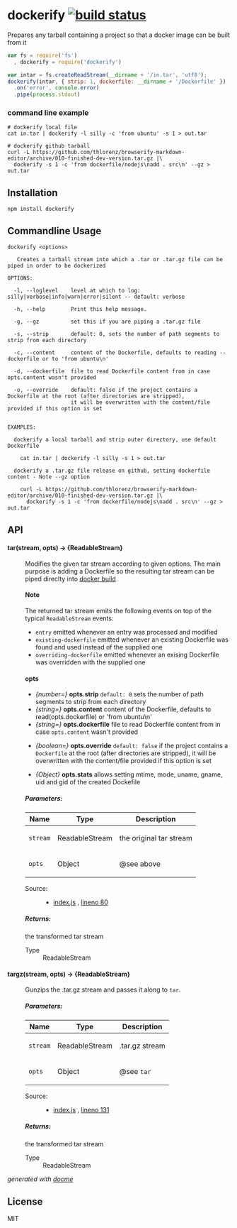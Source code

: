 # dockerify [![build status](https://secure.travis-ci.org/thlorenz/dockerify.png)](http://travis-ci.org/thlorenz/dockerify)

Prepares any tarball containing a project so that a docker image can be built from it

```js
var fs = require('fs')
  , dockerify = require('dockerify')

var intar = fs.createReadStream(__dirname + '/in.tar', 'utf8');
dockerify(intar, { strip: 1, dockerfile: __dirname + '/Dockerfile' })
  .on('error', console.error)
  .pipe(process.stdout)
```

### command line example

```
# dockerify local file
cat in.tar | dockerify -l silly -c 'from ubuntu' -s 1 > out.tar

# dockerify github tarball
curl -L https://github.com/thlorenz/browserify-markdown-editor/archive/010-finished-dev-version.tar.gz |\
  dockerify -s 1 -c 'from dockerfile/nodejs\nadd . src\n' --gz > out.tar
```

## Installation

    npm install dockerify

## Commandline Usage

```
dockerify <options> 

   Creates a tarball stream into which a .tar or .tar.gz file can be piped in order to be dockerized 

OPTIONS:

  -l, --loglevel    level at which to log: silly|verbose|info|warn|error|silent -- default: verbose
  
  -h, --help        Print this help message.

  -g, --gz          set this if you are piping a .tar.gz file

  -s, --strip       default: 0, sets the number of path segments to strip from each directory  

  -c, --content     content of the Dockerfile, defaults to reading --dockerfile or to 'from ubuntu\n'

  -d, --dockerfile  file to read Dockerfile content from in case opts.content wasn't provided 

  -o, --override    default: false if the project contains a Dockerfile at the root (after directories are stripped), 
                    it will be overwritten with the content/file provided if this option is set


EXAMPLES:
  
  dockerify a local tarball and strip outer directory, use default Dockerfile
    
    cat in.tar | dockerify -l silly -s 1 > out.tar

  dockerify a .tar.gz file release on github, setting dockerfile content - Note --gz option

    curl -L https://github.com/thlorenz/browserify-markdown-editor/archive/010-finished-dev-version.tar.gz |\
      dockerify -s 1 -c 'from dockerfile/nodejs\nadd . src\n' --gz > out.tar
```

## API

<!-- START docme generated API please keep comment here to allow auto update -->
<!-- DON'T EDIT THIS SECTION, INSTEAD RE-RUN docme TO UPDATE -->

<div>
<div class="jsdoc-githubify">
<section>
<article>
<div class="container-overview">
<dl class="details">
</dl>
</div>
<dl>
<dt>
<h4 class="name" id="tar"><span class="type-signature"></span>tar<span class="signature">(stream, opts)</span><span class="type-signature"> &rarr; {ReadableStream}</span></h4>
</dt>
<dd>
<div class="description">
<p>Modifies the given tar stream according to given options.
The main purpose is adding a Dockerfile so the resulting tar stream can be piped direclty into
<a href="http://docs.docker.io/en/latest/reference/api/docker_remote_api_v1.9/#build-an-image-from-dockerfile-via-stdin">docker build</a></p>
<h4>Note</h4>
<p>The returned tar stream emits the following events on top of the typical <code>ReadableStream</code> events:</p>
<ul>
<li><code>entry</code> emitted whenever an entry was processed and modified</li>
<li><code>existing-dockerfile</code> emitted whenever an existing Dockerfile was found and used instead of the supplied one</li>
<li><code>overriding-dockerfile</code> emitted whenever an exising Dockerfile was overridden with the supplied one</li>
</ul>
<h4>opts</h4>
<ul>
<li><em>{number=}</em>   <strong>opts.strip</strong>      <code>default: 0</code> sets the number of path segments to strip from each directory</li>
<li><em>{string=}</em>   <strong>opts.content</strong>    content of the Dockerfile, defaults to read(opts.dockerfile) or 'from ubuntu\n' </li>
<li><em>{string=}</em>   <strong>opts.dockerfile</strong> file to read Dockerfile content from in case <code>opts.content</code> wasn't provided</li>
<li><p><em>{boolean=}</em>  <strong>opts.override</strong>   <code>default: false</code> if the project contains a <code>Dockerfile</code> at the root
(after directories are stripped), it will be overwritten with the content/file provided if this option is set</p>
</li>
<li><p><em>{Object}</em>    <strong>opts.stats</strong>      allows setting mtime, mode, uname, gname, uid and gid of the created Dockefile</p>
</li>
</ul>
</div>
<h5>Parameters:</h5>
<table class="params">
<thead>
<tr>
<th>Name</th>
<th>Type</th>
<th class="last">Description</th>
</tr>
</thead>
<tbody>
<tr>
<td class="name"><code>stream</code></td>
<td class="type">
<span class="param-type">ReadableStream</span>
</td>
<td class="description last"><p>the original tar stream</p></td>
</tr>
<tr>
<td class="name"><code>opts</code></td>
<td class="type">
<span class="param-type">Object</span>
</td>
<td class="description last"><p>@see above</p></td>
</tr>
</tbody>
</table>
<dl class="details">
<dt class="tag-source">Source:</dt>
<dd class="tag-source"><ul class="dummy">
<li>
<a href="https://github.com/thlorenz/dockerify/blob/master/index.js">index.js</a>
<span>, </span>
<a href="https://github.com/thlorenz/dockerify/blob/master/index.js#L80">lineno 80</a>
</li>
</ul></dd>
</dl>
<h5>Returns:</h5>
<div class="param-desc">
<p>the transformed tar stream</p>
</div>
<dl>
<dt>
Type
</dt>
<dd>
<span class="param-type">ReadableStream</span>
</dd>
</dl>
</dd>
<dt>
<h4 class="name" id="targz"><span class="type-signature"></span>targz<span class="signature">(stream, opts)</span><span class="type-signature"> &rarr; {ReadableStream}</span></h4>
</dt>
<dd>
<div class="description">
<p>Gunzips the .tar.gz stream and passes it along to <code>tar</code>.</p>
</div>
<h5>Parameters:</h5>
<table class="params">
<thead>
<tr>
<th>Name</th>
<th>Type</th>
<th class="last">Description</th>
</tr>
</thead>
<tbody>
<tr>
<td class="name"><code>stream</code></td>
<td class="type">
<span class="param-type">ReadableStream</span>
</td>
<td class="description last"><p>.tar.gz stream</p></td>
</tr>
<tr>
<td class="name"><code>opts</code></td>
<td class="type">
<span class="param-type">Object</span>
</td>
<td class="description last"><p>@see <code>tar</code></p></td>
</tr>
</tbody>
</table>
<dl class="details">
<dt class="tag-source">Source:</dt>
<dd class="tag-source"><ul class="dummy">
<li>
<a href="https://github.com/thlorenz/dockerify/blob/master/index.js">index.js</a>
<span>, </span>
<a href="https://github.com/thlorenz/dockerify/blob/master/index.js#L131">lineno 131</a>
</li>
</ul></dd>
</dl>
<h5>Returns:</h5>
<div class="param-desc">
<p>the transformed tar stream</p>
</div>
<dl>
<dt>
Type
</dt>
<dd>
<span class="param-type">ReadableStream</span>
</dd>
</dl>
</dd>
</dl>
</article>
</section>
</div>

*generated with [docme](https://github.com/thlorenz/docme)*
</div>
<!-- END docme generated API please keep comment here to allow auto update -->

## License

MIT
